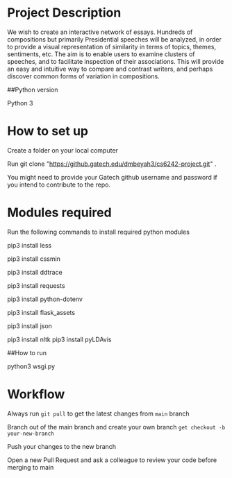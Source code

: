 
# Project Description

We wish to create an interactive network of essays. Hundreds of compositions but primarily Presidential speeches will be analyzed, in order to provide a visual representation of similarity in terms of topics, themes, sentiments, etc. The aim is to enable users to examine clusters of speeches, and to facilitate inspection of their associations. This will provide an easy and intuitive way to compare and contrast writers, and perhaps discover common forms of variation in compositions.

##Python version

Python 3

# How to set up

Create a folder on your local computer

Run git clone "https://github.gatech.edu/dmbeyah3/cs6242-project.git" .

You might need to provide your Gatech github username and password if you intend to contribute to the repo.

# Modules required

Run the following commands to install required python modules

pip3 install less

pip3 install cssmin

pip3 install ddtrace

pip3 install requests

pip3 install python-dotenv

pip3 install flask_assets

pip3 install json

pip3 install nltk
pip3 install pyLDAvis

##How to run

python3 wsgi.py

# Workflow

Always run `git pull` to get the latest changes from `main` branch

Branch out of the main branch and create your own branch `get checkout -b your-new-branch`

Push your changes to the new branch

Open a new Pull Request and ask a colleague to review your code before merging to main
